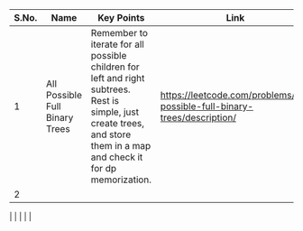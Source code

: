 | S.No. | Name | Key Points | Link |
|----|-----|-------|---------------|
| 1 | All Possible Full Binary Trees | Remember to iterate for all possible children for left and right subtrees. Rest is simple, just create trees, and store them in a map and check it for dp memorization.| https://leetcode.com/problems/all-possible-full-binary-trees/description/ |
| 2 | | | |

|  | | | |
